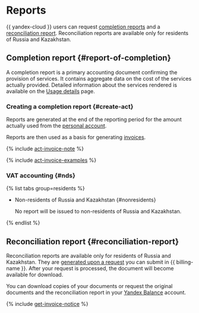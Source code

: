 # Reports

{{ yandex-cloud }} users can request [completion reports](#report-of-completion) and a [reconciliation report](#reconciliation-report). Reconciliation reports are available only for residents of Russia and Kazakhstan.

## Completion report {#report-of-completion}

A completion report is a primary accounting document confirming the provision of services. It contains aggregate data on the cost of the services actually provided. Detailed information about the services rendered is available on the [Usage details](../operations/check-charges.md) page.


### Creating a completion report {#create-act}

Reports are generated at the end of the reporting period for the amount actually used from the [personal account](../concepts/personal-account.md).

Reports are then used as a basis for generating [invoices](../concepts/invoice.md).

{% include [act-invoice-note](../_includes/act-invoice-note.md) %}


{% include [act-invoice-examples](../_includes/act-invoice-examples.md) %}



### VAT accounting {#nds}

{% list tabs group=residents %}


* Non-residents of Russia and Kazakhstan {#nonresidents}

  No report will be issued to non-residents of Russia and Kazakhstan.

{% endlist %}


## Reconciliation report {#reconciliation-report}

Reconciliation reports are available only for residents of Russia and Kazakhstan. They are [generated upon a request](../operations/download-reporting-docs) you can submit in {{ billing-name }}. After your request is processed, the document will become available for download.

You can download copies of your documents or request the original documents and the reconciliation report in your [Yandex Balance](https://balance.yandex.com) account.

{% include [get-invoice-notice](../../_includes/billing/get-invoice-notice.md) %}